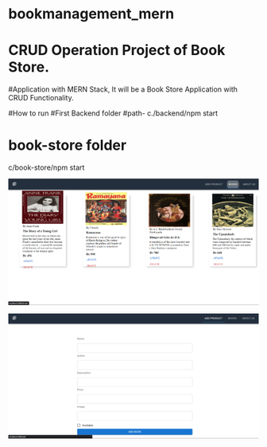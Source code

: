 # bookmanagement_mern

# CRUD Operation Project of Book Store.
#Application with MERN Stack, It will  be a Book Store Application with CRUD Functionality.

#How to run 
#First Backend folder 
#path- c./backend/npm start
 
# book-store folder
c/book-store/npm start





<p align="centre"> <img src="img1.png/?username=peeyushshar&label=Profile%20views&color=0e75b6&style=flat" alt="peeyushshar" /> </p>

<p align="centre"> <img src="img2.png/?username=peeyushshar&label=Profile%20views&color=0e75b6&style=flat" alt="peeyushshar" /> </p>




	
